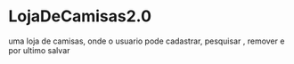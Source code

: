 # LojaDeCamisas2.0
uma loja de camisas, onde o usuario  pode  cadastrar, pesquisar , remover e por ultimo salvar
